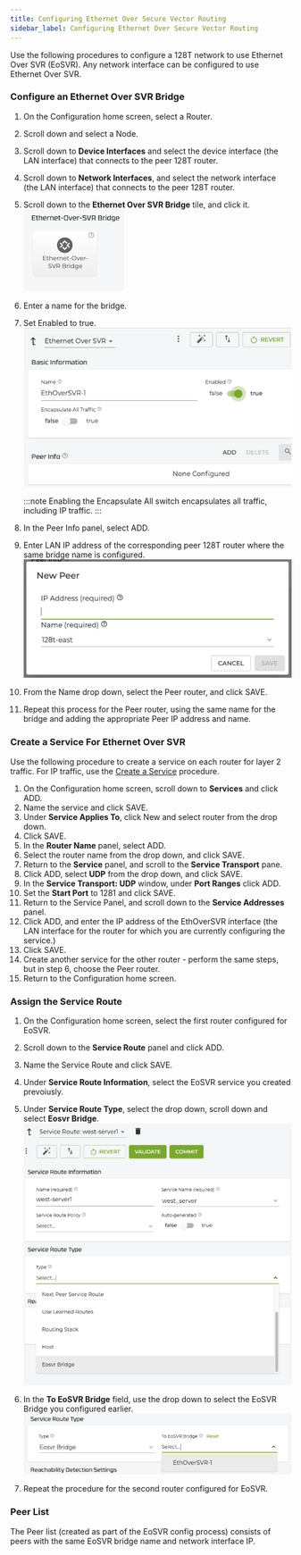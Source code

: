 ```yaml
---
title: Configuring Ethernet Over Secure Vector Routing
sidebar_label: Configuring Ethernet Over Secure Vector Routing
---
```


Use the following procedures to configure a 128T network to use Ethernet Over SVR (EoSVR). Any network interface can be configured to use Ethernet Over SVR. 

### Configure an Ethernet Over SVR Bridge

1. On the Configuration home screen, select a Router.
2. Scroll down and select a Node.
3. Scroll down to **Device Interfaces** and select the device interface (the LAN interface) that connects to the peer 128T router. 
4. Scroll down to **Network Interfaces**, and select the network interface (the LAN interface) that connects to the peer 128T router.
5. Scroll down to the **Ethernet Over SVR Bridge** tile, and click it. 
	![Ethernet over SVR](/img/config_EthoSVR_tile.png)

6. Enter a name for the bridge. 
7. Set Enabled to true. 
	![Name the Bridge](/img/config_EthoSVR_BridgeS5.png)

	:::note
	Enabling the Encapsulate All switch encapsulates all traffic, including IP traffic. 
	:::

8. In the Peer Info panel, select ADD.
9. Enter LAN IP address of the corresponding peer 128T router where the same bridge name is configured.
	![Peer Info](/img/config_EthoSVR_BridgeS8.png)

10. From the Name drop down, select the Peer router, and click SAVE. 
11. Repeat this process for the Peer router, using the same name for the bridge and adding the appropriate Peer IP address and name. 

### Create a Service For Ethernet Over SVR

Use the following procedure to create a service on each router for layer 2 traffic. For IP traffic, use the [Create a Service](intro_basic_conductor_config/#create-a-service) procedure.

1. On the Configuration home screen, scroll down to **Services** and click ADD.
2. Name the service and click SAVE.
3. Under **Service Applies To**, click New and select router from the drop down. 
4. Click SAVE.
5. In the **Router Name** panel, select ADD.
6. Select the router name from the drop down, and click SAVE.
7. Return to the **Service** panel, and scroll to the **Service Transport** pane.
8. Click ADD, select **UDP** from the drop down, and click SAVE. 
9. In the **Service Transport: UDP** window, under **Port Ranges** click ADD.
10. Set the **Start Port** to 1281 and click SAVE.
11. Return to the Service Panel, and scroll down to the **Service Addresses** panel. 
12. Click ADD, and enter the IP address of the EthOverSVR interface (the LAN interface for the router for which you are currently configuring the service.)
13. Click SAVE.
14. Create another service for the other router - perform the same steps, but in step 6, choose the Peer router.
15. Return to the Configuration home screen.

### Assign the Service Route

1. On the Configuration home screen, select the first router configured for EoSVR.
2. Scroll down to the **Service Route** panel and click ADD.
3. Name the Service Route and click SAVE.
4. Under **Service Route Information**, select the EoSVR service you created prevoiusly.
5. Under **Service Route Type**, select the drop down, scroll down and select **Eosvr Bridge**. 
	![Service Route Type](/img/config_EthoSVR_ASR5.png)

6. In the **To EoSVR Bridge** field, use the drop down to select the EoSVR Bridge you configured earlier. 
	![Service Route Type Next](/img/config_EthoSVR_ASR6.png)

7. Repeat the procedure for the second router configured for EoSVR. 

### Peer List

The Peer list (created as part of the EoSVR config process) consists of peers with the same EoSVR bridge name and network interface IP.  
